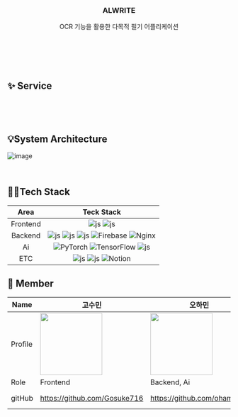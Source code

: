 
<div align = "center">
<br>
  
<h3> ALWRITE </h3>

OCR 기능을 활용한 다목적 필기 어플리케이션<br>
<br> <br>

</div>

<br>
<br>



## ✨ Service
<div align = "center">
  
  
</div>
  
<br>

<div align="center">

</div>

</p>

<br>

## 💡System Architecture
![image](https://github.com/TUK-CE-capstone-2024-alwrite/.github/assets/113972482/df6047d5-65bb-4e1a-b107-66380558d652)

<br>

## 👩‍💻Tech Stack
|Area|Teck Stack|
|:----:|:-------:|
|Frontend| ![js](https://img.shields.io/badge/Swift-FA7343?style=for-the-badge&logo=swift&logoColor=white) ![js](https://img.shields.io/badge/Kotlin-0095D5?&style=for-the-badge&logo=kotlin&logoColor=white)|
|Backend| ![js](https://img.shields.io/badge/Python-3776AB?style=for-the-badge&logo=python&logoColor=white) ![js](https://img.shields.io/badge/Flask-000000?style=for-the-badge&logo=flask&logoColor=white) ![js](https://img.shields.io/badge/Amazon_AWS-232F3E?style=for-the-badge&logo=amazon-aws&logoColor=white) ![Firebase](https://img.shields.io/badge/Firebase-039BE5?style=for-the-badge&logo=Firebase&logoColor=white) ![Nginx](https://img.shields.io/badge/nginx-%23009639.svg?style=for-the-badge&logo=nginx&logoColor=white) |
|Ai| 	![PyTorch](https://img.shields.io/badge/PyTorch-%23EE4C2C.svg?style=for-the-badge&logo=PyTorch&logoColor=white) ![TensorFlow](https://img.shields.io/badge/TensorFlow-%23FF6F00.svg?style=for-the-badge&logo=TensorFlow&logoColor=white) ![js](https://img.shields.io/badge/Google_Cloud-4285F4?style=for-the-badge&logo=google-cloud&logoColor=white)|
|ETC| ![js](https://img.shields.io/badge/GitHub-100000?style=for-the-badge&logo=github&logoColor=white) ![js](https://img.shields.io/badge/Discord-7289DA?style=for-the-badge&logo=discord&logoColor=white) ![Notion](https://img.shields.io/badge/Notion-%23000000.svg?style=for-the-badge&logo=notion&logoColor=white) |

## 🧞 Member
| Name | 고수민 | 오하민 | 김민지 | 황선호 |
| --- | --- | --- | --- | --- |
| Profile | <img width="140px" src="https://avatars.githubusercontent.com/u/80901129?v=4"> | <img width="140px" src="https://avatars.githubusercontent.com/u/113972482?v=4"> | <img width="140px" src="https://avatars.githubusercontent.com/u/102501739?v=4"> | <img width="140px" src="https://avatars.githubusercontent.com/u/145864444?v=4"> |
| Role | Frontend | Backend, Ai | Backend, Ai | Frontend |
| gitHub | https://github.com/Gosuke716 | https://github.com/ohamin26 | https://github.com/min9-525 | https://github.com/ssssssssssun |
